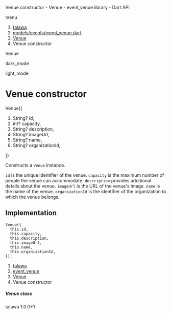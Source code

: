 




Venue constructor - Venue - event\_venue library - Dart API







menu

1. [talawa](../../index.html)
2. [models/events/event\_venue.dart](../../models_events_event_venue/models_events_event_venue-library.html)
3. [Venue](../../models_events_event_venue/Venue-class.html)
4. Venue constructor

Venue


dark\_mode

light\_mode




# Venue constructor


Venue({

1. String? id,
2. int? capacity,
3. String? description,
4. String? imageUrl,
5. String? name,
6. String? organizationId,

})

Constructs a `Venue` instance.

`id` is the unique identifier of the venue.
`capacity` is the maximum number of people the venue can accommodate.
`description` provides additional details about the venue.
`imageUrl` is the URL of the venue's image.
`name` is the name of the venue.
`organizationId` is the identifier of the organization to which the venue belongs.


## Implementation

```
Venue({
  this.id,
  this.capacity,
  this.description,
  this.imageUrl,
  this.name,
  this.organizationId,
});
```

 


1. [talawa](../../index.html)
2. [event\_venue](../../models_events_event_venue/models_events_event_venue-library.html)
3. [Venue](../../models_events_event_venue/Venue-class.html)
4. Venue constructor

##### Venue class





talawa
1.0.0+1






